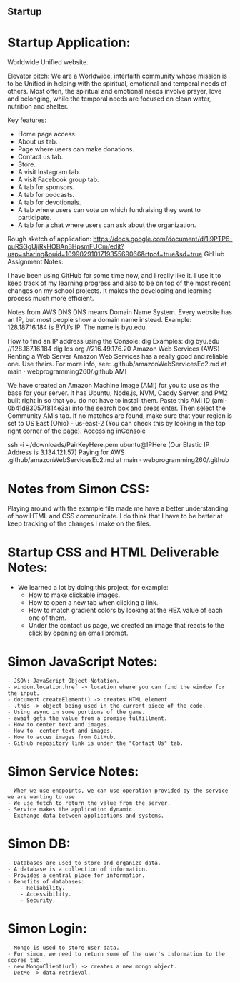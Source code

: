 ## Startup

# Startup Application:

Worldwide Unified website.

Elevator pitch:
We are a Worldwide, interfaith community whose mission is to be Unified in helping with the spiritual, emotional and temporal needs of others. Most often, the spiritual and emotional needs involve prayer, love and belonging, while the temporal needs are focused on clean water, nutrition and shelter.

Key features:
- Home page access.
- About us tab.
- Page where users can make donations.
- Contact us tab.
- Store.
- A visit Instagram tab.
- A visit Facebook group tab.
- A tab for sponsors.
- A tab for podcasts.
- A tab for devotionals.
- A tab where users can vote on which fundraising they want to participate.
- A tab for a chat where users can ask about the organization.

Rough sketch of application:
https://docs.google.com/document/d/1l9PTP6-puRSGgUjiRkHOBAn3HpsmFUCm/edit?usp=sharing&ouid=109902910171935569066&rtpof=true&sd=true
GitHub Assignment Notes:

I have been using GitHub for some time now, and I really like it. I use it to keep track of my learning progress and also to be on top of the most recent changes on my school projects. It makes the developing and learning process much more efficient.

Notes from AWS DNS DNS means Domain Name System. Every website has an IP, but most people show a domain name instead. Example: 128.187.16.184 is BYU’s IP. The name is byu.edu.

How to find an IP address using the Console: dig Examples: dig byu.edu //128.187.16.184 dig lds.org //216.49.176.20 Amazon Web Services (AWS) Renting a Web Server Amazon Web Services has a really good and reliable one. Use theirs. For more info, see: .github/amazonWebServicesEc2.md at main · webprogramming260/.github AMI

We have created an Amazon Machine Image (AMI) for you to use as the base for your server. It has Ubuntu, Node.js, NVM, Caddy Server, and PM2 built right in so that you do not have to install them. Paste this AMI ID (ami-0b41d83057f814e3a) into the search box and press enter. Then select the Community AMIs tab. If no matches are found, make sure that your region is set to US East (Ohio) - us-east-2 (You can check this by looking in the top right corner of the page). Accessing inConsole

ssh -i ~/downloads/PairKeyHere.pem ubuntu@IPHere (Our Elastic IP Address is 3.134.121.57) Paying for AWS .github/amazonWebServicesEc2.md at main · webprogramming260/.github

# Notes from Simon CSS:

Playing around with the example file made me have a better understanding of how HTML and CSS communicate. I do think that I have to be better at keep tracking of the changes I make on the files.

# Startup CSS and HTML Deliverable Notes:

- We learned a lot by doing this project, for example:
    - How to make clickable images.
    - How to open a new tab when clicking a link. 
    - How to match gradient colors by looking at the HEX value of each one of them.
    - Under the contact us page, we created an image that reacts to the click by opening an email prompt.
    
# Simon JavaScript Notes:

    - JSON: JavaScript Object Notation.
    - windon.location.href -> location where you can find the window for the input.
    - document.createElement() -> creates HTML element.
    - .this -> object being used in the current piece of the code. 
    - Using async in some portions of the game.
    - await gets the value from a promise fulfillment.
    - How to center text and images. 
    - How to  center text and images.
    - How to acces images from GitHub.
    - GitHub repository link is under the "Contact Us" tab.

# Simon Service Notes:

    - When we use endpoints, we can use operation provided by the service we are wanting to use.
    - We use fetch to return the value from the server.
    - Service makes the application dynamic. 
    - Exchange data between applications and systems. 

# Simon DB:

    - Databases are used to store and organize data.
    - A database is a collection of information.
    - Provides a central place for information.
    - Benefits of databases:
        - Reliability.
        - Accessibility.
        - Security.

# Simon Login:
    
    - Mongo is used to store user data.
    - For simon, we need to return some of the user's information to the scores tab.
    - new MongoClient(url) -> creates a new mongo object.
    - DetMe -> data retrieval. 
